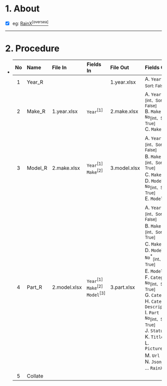 # 1. About

- [x] eg: [RainX<sup>[oversea]</sup>](https://www.rainx.com/)

- - -

# 2. Procedure

- |No|Name|File In|Fields In|File Out|Fields Out|
  |:-:|:-|:-|:-|:-|:-|
  |1|Year_R|||1.year.xlsx|A. `Year`<sub>[int、Sort: False]</sub>|
  |2|Make_R|1.year.xlsx|`Year`<sup>[1]</sup>|2.make.xlsx|A. `Year`<sup>[1]</sup><sub>[int、Sort: False]</sub><br />B. `Make No`<sub>[int、Sort: True]</sub><br />C. `Make`|
  |3|Model_R|2.make.xlsx|`Year`<sup>[1]</sup><br />`Make`<sup>[2]</sup>|3.model.xlsx|A. `Year`<sup>[1]</sup><sub>[int、Sort: False]</sub><br />B. `Make No`<sup>\*</sup><sub>[int、Sort: True]</sub><br />C. `Make`<sup>[2]</sup><br />D. `Model No`<sub>[int、Sort: True]</sub><br />E. `Model`|
  |4|Part_R|2.model.xlsx|`Year`<sup>[1]</sup><br />`Make`<sup>[2]</sup><br />`Model`<sup>[3]</sup>|3.part.xlsx|A. `Year`<sup>[1]</sup><sub>[int、Sort: False]</sub><br />B. `Make No`<sup>\*</sup><sub>[int、Sort: True]</sub><br />C. `Make`<sup>[2]</sup><br />D. `Model No`<sup>\*</sup><sub>[int、Sort: True]</sub><br />E. `Model`<sup>[3]</sup><br />F. `Category No`<sub>[int、Sort: True]</sub><br />G. `Category`<br />H. `Category Description`<br />I. `Part No`<sub>[int、Sort: True]</sub><br />J. `Status`<br />K. `Title`<br />L. `Picture`<sub>[null]</sub><br />M. `Url`<br />N. `Json_Src`<br />... `RainX属性`|
  |5|Collate|||||
